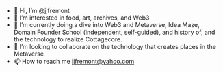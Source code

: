 - 👋 Hi, I’m @jjfremont
- 👀 I’m interested in food, art, archives, and Web3
- 🌱 I’m currently doing a dive into Web3 and Metaverse, Idea Maze, Domain Founder School (independent, self-guided), and history of, and the technology to realize Cottagecore. 
- 💞️ I’m looking to collaborate on the technology that creates places in the Metaverse
- 📫 How to reach me jjfremont@yahoo.com

<!---
jjfremont/jjfremont is a ✨ special ✨ repository because its `README.md` (this file) appears on your GitHub profile.
You can click the Preview link to take a look at your changes.
--->
